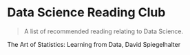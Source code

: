 # Data Science Reading Club
> A list of recommended reading relating to Data Science.

The Art of Statistics: Learning from Data, David Spiegelhalter
